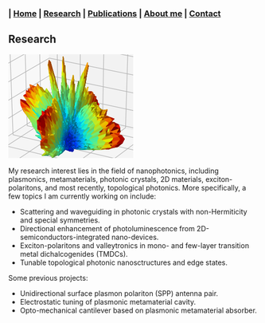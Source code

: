 ### | [Home](../index.md) | [Research](../research/index.md) | [Publications](../publications/index.md) | [About me](../aboutme/index.md) | [Contact](../contact/index.md)

## Research

![](/Images/enhmap_flw.png)

My research interest lies in the field of nanophotonics, including plasmonics, metamaterials, photonic crystals, 2D materials, exciton-polaritons, and most recently, topological photonics. More specifically, a few topics I am currently working on include: 
- Scattering and waveguiding in photonic crystals with non-Hermiticity and special symmetries.
- Directional enhancement of photoluminescence from 2D-semiconductors-integrated nano-devices.
- Exciton-polaritons and valleytronics in mono- and few-layer transition metal dichalcogenides (TMDCs).
- Tunable topological photonic nanosctructures and edge states.

Some previous projects:
- Unidirectional surface plasmon polariton (SPP) antenna pair.
- Electrostatic tuning of plasmonic metamaterial cavity.
- Opto-mechanical cantilever based on plasmonic metamaterial absorber.
